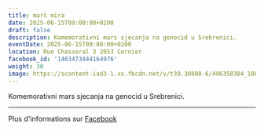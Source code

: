 ```yaml
---
title: marš mira
date: 2025-06-15T09:00:00+0200
draft: false
description: Komemorativni mars sjecanja na genocid u Srebrenici.
eventDate: 2025-06-15T09:00:00+0200
location: Rue Chasseral 3 2053 Cernier
facebook_id: '1403473444164976'
weight: 30
image: https://scontent-iad3-1.xx.fbcdn.net/v/t39.30808-6/496358384_1007574214836511_4806363768185633011_n.jpg?_nc_cat=102&ccb=1-7&_nc_sid=9e60e4&_nc_ohc=U5rnIqKBRrsQ7kNvwFkQfjr&_nc_oc=Adk_nldDWYW5aelBsxJlJVdfFuloiGBZvDTK7ozJLVTlIuUmYoeD4Vl4fleUHZQmt6g&_nc_zt=23&_nc_ht=scontent-iad3-1.xx&edm=ABTKTjYEAAAA&_nc_gid=enGJV2arYFteX4iiNAEbQg&oh=00_AfWXpNJnJeLer7_wgR1Q4EPZvv_N_mKaXnYMxklyQHBWog&oe=68AD9B2E
---
```


Komemorativni mars sjecanja na genocid u Srebrenici.

---

Plus d'informations sur [Facebook](https://facebook.com/events/1403473444164976)